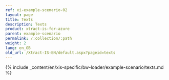 ```yaml
---
ref: xi-example-scenario-02
layout: page
title: Texts
description: Texts
product: xtract-is-for-azure
parent: example-scenario
permalink: /:collection/:path
weight: 2
lang: en_GB
old_url: /Xtract-IS-EN/default.aspx?pageid=texts
---
```

{% include _content/en/xis-specific/bw-loader/example-scenario/texts.md %}
